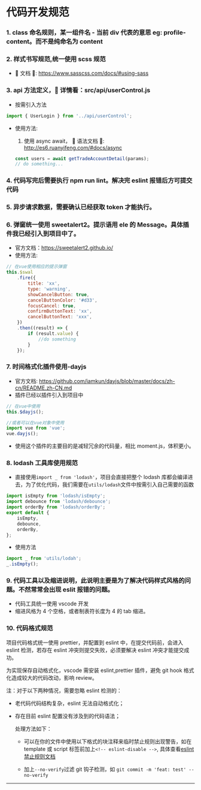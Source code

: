 # 代码开发规范

### 1. class 命名规则，某一组件名 - 当前 div 代表的意思 eg: profile-content。而不是纯命名为 content

### 2. 样式书写规范,统一使用 scss 规范

-    文档 : https://www.sasscss.com/docs/#using-sass

### 3. api 方法定义， 详情看：src/api/userControl.js

-   按需引入方法

```js
import { UserLogin } from '../api/userControl';
```

-   使用方法:

    1.  使用 async await，  语法文档 : http://es6.ruanyifeng.com/#docs/async

    ```js
    const users = await getTradeAccountDetail(params);
    // do something...
    ```

### 4. 代码写完后需要执行 npm run lint。解决完 eslint 报错后方可提交代码

### 5. 异步请求数据，需要确认已经获取 token 才能执行。

### 6. 弹窗统一使用 sweetalert2。提示语用 ele 的 Message。具体插件我已经引入到项目中了。

-   官方文档：https://sweetalert2.github.io/
-   使用方法:

```js
// 在vue使用相应的提示弹窗
this.$swal
    .fire({
        title: 'xx',
        type: 'warning',
        showCancelButton: true,
        cancelButtonColor: '#d33',
        focusCancel: true,
        confirmButtonText: 'xx',
        cancelButtonText: 'xxx',
    })
    .then((result) => {
        if (result.value) {
            //do something
        }
    });
```

### 7. 时间格式化插件使用-dayjs

-   官方文档: https://github.com/iamkun/dayjs/blob/master/docs/zh-cn/README.zh-CN.md
-   插件已经以插件引入到项目中

```js
// 在vue中使用
this.$dayjs();

//或者可以在vue对象中使用
import vue from 'vue';
vue.dayjs();
```

-   使用这个插件的主要目的是减轻冗余的代码量，相比 moment.js，体积更小。

### 8. lodash 工具库使用规范

-   直接使用`import _ from 'lodash'`，项目会直接把整个 lodash 库都会编译进去，为了优化代码，我们需要在`utils/lodash`文件中按需引入自己需要的函数

```js
import isEmpty from 'lodash/isEmpty';
import debounce from 'lodash/debounce';
import orderBy from 'lodash/orderBy';
export default {
    isEmpty,
    debounce,
    orderBy,
};
```

-   使用方法

```js
import _ from 'utils/lodah';
_.isEmpty();
```

### 9. 代码工具以及缩进说明，此说明主要是为了解决代码样式风格的问题。不然常常会出现 eslit 报错的问题。

-   代码工具统一使用 vscode 开发
-   缩进风格为 4 个空格，或者制表符长度为 4 的 tab 缩进。

### 10. 代码格式规范

项目代码格式统一使用 prettier，并配置到 eslint 中，在提交代码前，会进入 eslint 检测，若存在 eslint 冲突则提交失败，必须要解决 eslint 冲突才能提交成功。

为实现保存自动格式化，vscode 需安装 eslint,prettier 插件，避免 git hook 格式化造成较大的代码改动，影响 review。

注：对于以下两种情况，需要忽略 eslint 检测的：

-   老代码代码结构复杂，eslint 无法自动格式化；
-   存在目前 eslint 配置没有涉及到的代码语法；

    处理方法如下：

    -   可以在你的文件中使用以下格式的块注释来临时禁止规则出现警告，如在 template 或 script 标签前加上`<!-- eslint-disable -->`, 具体查看[eslint 禁止规则文档](https://cn.eslint.org/docs/user-guide/configuring#disabling-rules-with-inline-comments)

    -   加上`--no-verify`过滤 git 钩子检测，如 `git commit -m 'feat: test' --no-verify`

---
